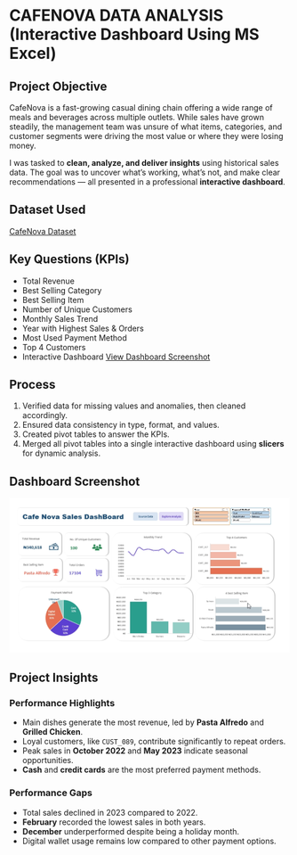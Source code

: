 # CAFENOVA DATA ANALYSIS (Interactive Dashboard Using MS Excel) 

## Project Objective
CafeNova is a fast-growing casual dining chain offering a wide range of meals and beverages across multiple outlets. While sales have grown steadily, the management team was unsure of what items, categories, and customer segments were driving the most value or where they were losing money.

I was tasked to **clean, analyze, and deliver insights** using historical sales data. The goal was to uncover what’s working, what’s not, and make clear recommendations — all presented in a professional **interactive dashboard**.

## Dataset Used
[CafeNova Dataset](https://github.com/Melvi-kene/CAFENOVA-DATA-ANALYSIS/blob/main/CAFENOVA_EKENE_OZ0BIALU_DASHBOARD.xlsx)

## Key Questions (KPIs)
- Total Revenue  
- Best Selling Category  
- Best Selling Item  
- Number of Unique Customers  
- Monthly Sales Trend  
- Year with Highest Sales & Orders  
- Most Used Payment Method  
- Top 4 Customers  
- Interactive Dashboard [View Dashboard Screenshot](https://github.com/Melvi-kene/CAFENOVA-DATA-ANALYSIS/blob/main/scrnli_RDoF6e6f3FZki6.png)

## Process
1. Verified data for missing values and anomalies, then cleaned accordingly.  
2. Ensured data consistency in type, format, and values.  
3. Created pivot tables to answer the KPIs.  
4. Merged all pivot tables into a single interactive dashboard using **slicers** for dynamic analysis.

## Dashboard Screenshot
![CafeNova Dashboard](https://github.com/Melvi-kene/CAFENOVA-DATA-ANALYSIS/blob/main/scrnli_RDoF6e6f3FZki6.png)


## Project Insights

### Performance Highlights
- Main dishes generate the most revenue, led by **Pasta Alfredo** and **Grilled Chicken**.  
- Loyal customers, like `CUST_089`, contribute significantly to repeat orders.  
- Peak sales in **October 2022** and **May 2023** indicate seasonal opportunities.  
- **Cash** and **credit cards** are the most preferred payment methods.

### Performance Gaps
- Total sales declined in 2023 compared to 2022.  
- **February** recorded the lowest sales in both years.  
- **December** underperformed despite being a holiday month.  
- Digital wallet usage remains low compared to other payment options.
